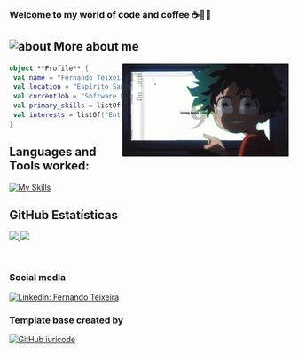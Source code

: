  
### Welcome to my world of code and coffee ☕️👨‍💻

## <img width="45" alt="about" src="https://raw.github.com/elizarov/elizarov/master/about.png"> More about me

<!-- <img align="right" width="300" src="https://i2.wp.com/allhtaccess.info/wp-content/uploads/2018/03/programming.gif?fit=1281%2C716&ssl=1" /> -->
<img align="right" width="300" src="./IMG/deku.gif" />

```kotlin
object **Profile** {
 val name = "Fernando Teixeira"
 val location = "Espírito Santo, Brazil"
 val currentJob = "Software Engineer at Solfacil"
 val primary_skills = listOf("Comunication", "Organization", "Positive")
 val interests = listOf("Entrepreneurship", "fintech", "Microservices")
}
```

## **Languages and Tools worked:**  
[![My Skills](https://skills.thijs.gg/icons?i=git,github,elixir,py,java,css,html,fastapi,postgres,docker,grafana,jenkins,postman,inux&theme=dark)](https://skills.thijs.gg)


## **GitHub Estatísticas**
<a href="https://github.com/oteixeiras/oteixeiras">
  <img height="150em" src="https://github-readme-stats.vercel.app/api?username=oteixeiras&show_icons=true&theme=material-palenight&include_all_commits=true&count_private=true"/>
  <img height="150em" src="https://github-readme-stats.vercel.app/api/top-langs/?username=oteixeiras&layout=compact&langs_count=7&theme=material-palenight">
</a>

<!-- [website]: https://codedev.ga/ -->
<!-- [twitter]: https://twitter.com/SEUTWITTER -->
<!-- [youtube]: https://www.youtube.com/user/SEUYOUTUBE/ -->
<!-- [instagram]: https://www.instagram.com/SEUINSTAGRAM/ -->
[linkedin]: https://www.linkedin.com/in/fernandodesouzateixeira/
<br>

### Social media
[![Linkedin: Fernando Teixeira](https://img.shields.io/badge/-Linkedin-blue?style=flat-square&logo=Linkedin&logoColor=white&link=https://www.linkedin.com/in/fernandodesouzateixeira/)](https://www.linkedin.com/in/fernandodesouzateixeira/)

### Template base created by
[![GitHub iuricode]( https://img.shields.io/github/followers/VanessaSwerts?label=iuricode&style=social)](https://github.com/iuricode)
